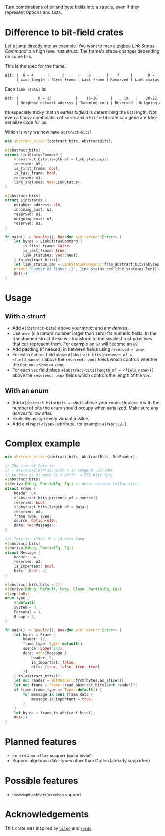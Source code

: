 Turn combinations of bit and byte fields into a structs, even if they represent
Options and Lists.

# Difference to bit-field crates
Let's jump directly into an example. You want to map a zigbee *Link Status
Command* to a high level rust struct. The frame's shape changes depending 
on some bits. 

This is the spec for the frame:
```txt
Bit: |  0 – 4      |      5      |    6       |    7     |       8 -
     | List length | First frame | Last frame | Reserved | Link status list
```

Each `link status` is:
```txt
Bit: |         0 – 15           |    16-18      |     19   |    20-22      |   23
     | Neighbor network address | Incoming cost | Reserved | Outgoing cost | Reserved
```

Its especially tricky that an earlier *bitfield* is determining the list length. Not even a hacky combination of `serde` and a `bitfield` crate can generate (de)-serialize code for us. 

Which is why we now have `abstract-bits`!
```rust
use abstract_bits::{abstract_bits, AbstractBits};

#[abstract_bits]
struct LinkStatusCommand {
    #[abstract_bits(length_of = link_statuses)]
    reserved: u5,
    is_first_frame: bool,
    is_last_frame: bool,
    reserved: u1,
    link_statuses: Vec<LinkStatus>,
}

#[abstract_bits]
struct LinkStatus {
    neighbor_address: u16,
    incoming_cost: u3,
    reserved: u1,
    outgoing_cost: u3,
    reserved: u1,
}

fn main() -> Result<(), Box<dyn std::error::Error>> {
    let bytes = LinkStatusCommand {
        is_first_frame: false,
        is_last_frame: true,
        link_statuses: Vec::new(),
    }.to_abstract_bits()?;
    let link_status_cmd = LinkStatusCommand::from_abstract_bits(&bytes)?;
    print!("number of links: {}", link_status_cmd.link_statuses.len());
    Ok(())
}
```

# Usage
## With a struct
- Add `#[abstract-bits]` above your struct and any *derives*.
- Use `u<n>` (`n` a natural number larger than zero) for numeric fields. In the
  transformed struct these will transform to the smallest rust primitives that
  can represent them. For example an `u7` will become an `u8`.
- Add padding (if needed) in between fields using `reserved = u<n>`.
- For each `Option` field place `#[abstract-bits(presence_of = <field_name>)]`
  above the `reserved: bool` fields which controls whether the `Option` is
  `Some` or `None`.
- For each `Vec` field place `#[abstract-bits(length_of = <field_name>)]`
  above the `reserved: u<n>` fields which controls the length of the `Vec`.

## With an enum
- Add `#[abstract-bits(bits = <N>)]` above your enum. Replace `N` with the
  number of bits the enum should occupy when serialized. Make sure any *derives*
  follow after.
- Explicitly assign every variant a value.
- Add a `#[repr(<Type>]` attribute, for example `#[repr(u8)]`.

# Complex example
```rust
use abstract_bits::{abstract_bits, AbstractBits, BitReader};

// The size of this is: 
// - 4+1+5+2+2|0+n*18, with n in range 0..u5::MAX 
// so this is at most 14 + 31*18  = 572 bits long
#[abstract_bits]
#[derive(Debug, PartialEq, Eq)] // note: derives follow after
struct Frame {
    header: u4,
    #[abstract_bits(presence_of = source)]
    reserved: bool,
    #[abstract_bits(length_of = data)]
    reserved: u5,
    frame_type: Type,
    source: Option<u16>,
    data: Vec<Message>,
}

/// This is: 4+3+1+10 = 18 bits long
#[abstract_bits]
#[derive(Debug, PartialEq, Eq)]
struct Message {
    header: u4,
    reserved: u3,
    is_important: bool,
    bits: [bool; 4]
}

#[abstract_bits(bits = 2)]
#[derive(Debug, Default, Copy, Clone, PartialEq, Eq)]
#[repr(u8)]
enum Type {
    #[default]
    System = 0,
    Personal = 1,
    Group = 2,
}

fn main() -> Result<(), Box<dyn std::error::Error>> {
    let bytes = Frame {
        header: 12,
        frame_type: Type::default(),
        source: Some(4243),
        data: vec![Message {
            header: 9,
            is_important: false,
            bits: [true, false, true, true]
        }],
    }.to_abstract_bits()?;
    let mut reader = BitReader::from(bytes.as_slice());
    let mut frame = Frame::read_abstract_bits(&mut reader)?;
    if frame.frame_type == Type::default() {
        for message in &mut frame.data {
            message.is_important = true;
        }
    }
    let bytes = frame.to_abstract_bits();
    Ok(())
}
```

# Planned features
- `no-std` & `no-alloc` support (quite trivial)
- Support algebraic data-types other than Option (already supported)

# Possible features
- `HashMap`/`HashSet`/`BtreeMap` support

# Acknowledgements
This crate was inspired by [`bilge`](https://crates.io/crates/bilge) and
[`serde`](https://crates.io/crates/serde).
